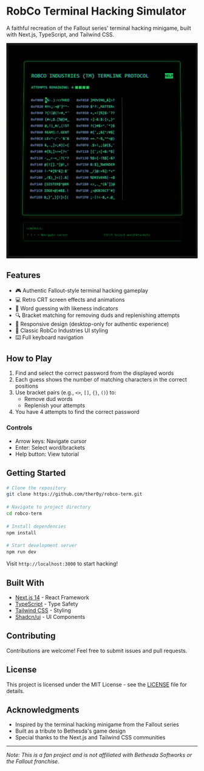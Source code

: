 # RobCo Terminal Hacking Simulator

A faithful recreation of the Fallout series' terminal hacking minigame, built with Next.js, TypeScript, and Tailwind CSS.

![RobCo Terminal](/public/screenshot.png)

## Features

- 🎮 Authentic Fallout-style terminal hacking gameplay
- 💻 Retro CRT screen effects and animations
- 🎯 Word guessing with likeness indicators
- 🔍 Bracket matching for removing duds and replenishing attempts
- 📱 Responsive design (desktop-only for authentic experience)
- 🎨 Classic RobCo Industries UI styling
- ⌨️ Full keyboard navigation

## How to Play

1. Find and select the correct password from the displayed words
2. Each guess shows the number of matching characters in the correct positions
3. Use bracket pairs (e.g., `<>`, `[]`, `{}`, `()`) to:
   - Remove dud words
   - Replenish your attempts
4. You have 4 attempts to find the correct password

### Controls

- Arrow keys: Navigate cursor
- Enter: Select word/brackets
- Help button: View tutorial

## Getting Started

```bash
# Clone the repository
git clone https://github.com/ther0y/robco-term.git

# Navigate to project directory
cd robco-term

# Install dependencies
npm install

# Start development server
npm run dev
```

Visit `http://localhost:3000` to start hacking!

## Built With

- [Next.js 14](https://nextjs.org/) - React Framework
- [TypeScript](https://www.typescriptlang.org/) - Type Safety
- [Tailwind CSS](https://tailwindcss.com/) - Styling
- [Shadcn/ui](https://ui.shadcn.com/) - UI Components

## Contributing

Contributions are welcome! Feel free to submit issues and pull requests.

## License

This project is licensed under the MIT License - see the [LICENSE](LICENSE) file for details.

## Acknowledgments

- Inspired by the terminal hacking minigame from the Fallout series
- Built as a tribute to Bethesda's game design
- Special thanks to the Next.js and Tailwind CSS communities

---

_Note: This is a fan project and is not affiliated with Bethesda Softworks or the Fallout franchise._
